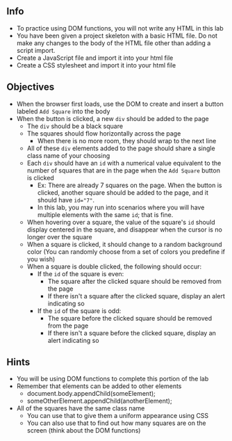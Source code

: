 ## Info
* To practice using DOM functions, you will not write any HTML in this lab
* You have been given a project skeleton with a basic HTML file. Do not make any changes to the body of the HTML file other than adding a script import.
* Create a JavaScript file and import it into your html file
* Create a CSS stylesheet and import it into your html file
## Objectives
* When the browser first loads, use the DOM to create and insert a button labeled `Add Square` into the body
* When the button is clicked, a new `div` should be added to the page
  * The `div` should be a black square
  * The squares should flow horizontally across the page
    * When there is no more room, they should wrap to the next line
  * All of these `div` elements added to the page should share a single class name of your choosing
  * Each `div` should have an `id` with a numerical value equivalent to the number of squares that are in the page when the `Add Square` button is clicked
    * Ex: There are already 7 squares on the page. When the button is clicked, another square should be added to the page, and it should have `id="7"`.
    * In this lab, you may run into scenarios where you will have multiple elements with the same `id`; that is fine.
  * When hovering over a square, the value of the square's `id` should display centered in the square, and disappear when the cursor is no longer over the square
  * When a square is clicked, it should change to a random background color (You can randomly choose from a set of colors you predefine if you wish)
  * When a square is double clicked, the following should occur:
    * If the `id` of the square is even:
      * The square after the clicked square should be removed from the page
      * If there isn't a square after the clicked square, display an alert indicating so
    * If the `id` of the square is odd:
      * The square before the clicked square should be removed from the page
      * If there isn't a square before the clicked square, display an alert indicating so
## Hints
* You will be using DOM functions to complete this portion of the lab
* Remember that elements can be added to other elements
  * document.body.appendChild(someElement);
  * someOtherElement.appendChild(anotherElement);
* All of the squares have the same class name
  * You can use that to give them a uniform appearance using CSS
  * You can also use that to find out how many squares are on the screen (think about the DOM functions)
